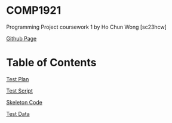 # COMP1921
Programming Project coursework 1
by Ho Chun Wong [sc23hcw]

[Github Page](https://github.com/hochunwong/COMP1921)

# Table of Contents

[Test Plan](testPlan.md)

[Test Script](testScript9000.sh)

[Skeleton Code](maze.c)

[Test Data](data)
